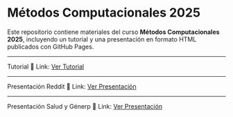 # Métodos Computacionales 2025  

Este repositorio contiene materiales del curso **Métodos Computacionales 2025**, incluyendo un tutorial y una presentación en formato HTML publicados con GitHub Pages.  

---

Tutorial 🔗 Link: [Ver Tutorial](https://cristobal-mejias-g.github.io/Metodos-Computacionales-2025/Tutorial.html)  


---

Presentación Reddit 🔗 Link: [Ver Presentación](https://cristobal-mejias-g.github.io/Metodos-Computacionales-2025/Presentación.html)  


---

Presentación Salud y Génerp 🔗 Link: [Ver Presentación](https://cristobal-mejias-g.github.io/Metodos-Computacionales-2025/mc_presentacion.html) 
